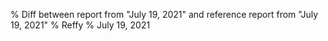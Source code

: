 % Diff between report from "July 19, 2021" and reference report from "July 19, 2021"
% Reffy
% July 19, 2021

